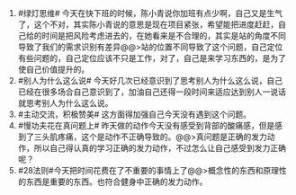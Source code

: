 1. #绿灯思维# 今天在快下班的时候，陈小青说你加班有点少啊，自己又是生气了，这个不对，其实陈小青说的意思是现在项目紧张，希望能把进度赶赶，自己给的时间是把风险考虑进去的，在她看来是不合理的，其实是站的角度不同导致了我们的需求识别有差异@@>站的位置不同导致了这个问题，自己定位有些问题的，自己定位应该不只是工作，对了，自己是来学习东西的，是为了使自己价值提升的。
2. #别人为什么这么说# 今天好几次已经意识到了思考别人为什么这么说，自己已经在很多场合自己意识到了，加油自己还得一段时间来适应达到别人一说话就思考别人为什么这么说。
3. #主动交流，积极赞美# 这方面得加强自己今天没有遇到这个问题。
4. #慢功夫花在真问题上# 昨天做的动作今天没有感受到背部的酸痛感，但是感到了三头肌疼痛，这个是动作不正确导致的。@@>真问题是正确的发力动作，所以自己得认真的学习正确的发力动作，不过怎么让自己感受到发力正确呢？
5. #28法则#今天把时间花费在了不重要的事情上了@@>概念性的东西和原理性的东西是重要的东西。也符合健身中正确的发力动作。